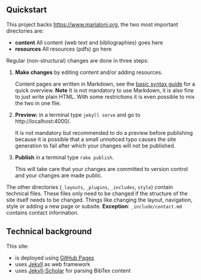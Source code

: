 ## Quickstart

This project backs https://www.marialoni.org, the two most important directories are:
- **content** All content (web text and bibliographies) goes here
- **resources** All resources (pdfs) go here

Regular (non-structural) changes are done in three steps:
1. **Make changes** by editing content and/or adding resources.
    
    Content pages are written in Markdown, see the [basic syntax guide](https://www.markdownguide.org/basic-syntax/) for a quick overview. **Note** It is not mandatory to use Markdown, it is also fine to just write plain HTML. With some restrictions it is even possible to mix the two in one file.
2. **Preview:** in a terminal type `jekyll serve` and go to http://localhost:4000/.
    
    It is not mandatory but recommended to do a preview before publishing because it is possible that a small unnoticed typo causes the site generation to fail after which your changes will not be published. 
3. **Publish** in a terminal type `rake publish`.
    
    This will take care that your changes are committed to version control and your changes are made public.

The other directories (`_layouts`, `_plugins`, `_includes`, `style`) contain technical files. These files only need to be changed if the structure of the site itself needs to be changed. Things like changing the layout, navigation, style or adding a new page or subsite. **Exception**: `_include/contact.md` contains contact information.

## Technical background 

This site:
- is deployed using [GitHub Pages](https://pages.github.com/)
- uses [Jekyll](https://jekyllrb.com/) as web framework
- uses [Jekyll-Scholar](https://github.com/inukshuk/jekyll-scholar#readme) for parsing BibTex content


